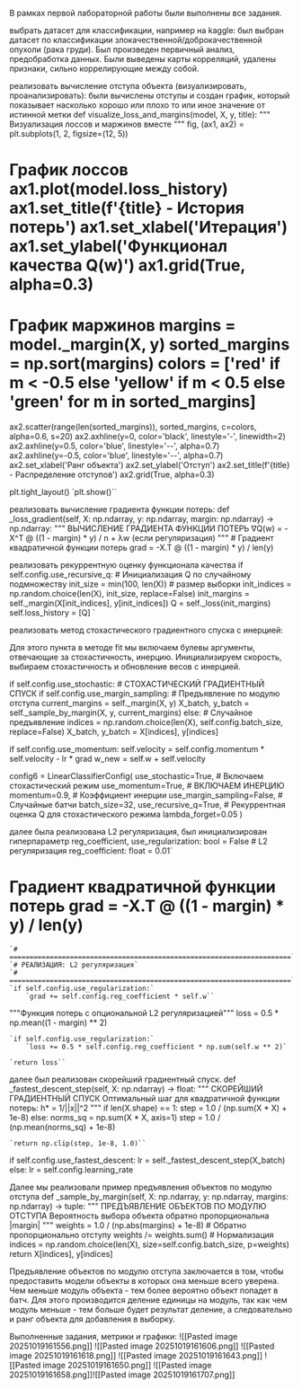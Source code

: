В рамках первой лабораторной работы были выполнены все задания.

выбрать датасет для классификации, например на kaggle: был выбран датасет по классификации злокачественной/доброкачественной опухоли (рака груди). Был произведен первичный анализ, предобработка данных. Были выведены карты корреляций, удалены признаки, сильно коррелирующие между собой.

реализовать вычисление отступа объекта (визуализировать, проанализировать): были вычислены отступы и создан график, который показывает насколько хорошо или плохо то или иное значение от истинной метки def visualize_loss_and_margins(model, X, y, title): """ Визуализация лоссов и маржинов вместе """ fig, (ax1, ax2) = plt.subplots(1, 2, figsize=(12, 5))

# График лоссов ax1.plot(model.loss_history) ax1.set_title(f'{title} - История потерь') ax1.set_xlabel('Итерация') ax1.set_ylabel('Функционал качества Q(w)') ax1.grid(True, alpha=0.3)

# График маржинов margins = model._margin(X, y) sorted_margins = np.sort(margins) colors = ['red' if m < -0.5 else 'yellow' if m < 0.5 else 'green' for m in sorted_margins]

ax2.scatter(range(len(sorted_margins)), sorted_margins, c=colors, alpha=0.6, s=20) ax2.axhline(y=0, color='black', linestyle='-', linewidth=2) ax2.axhline(y=0.5, color='blue', linestyle='--', alpha=0.7) ax2.axhline(y=-0.5, color='blue', linestyle='--', alpha=0.7) ax2.set_xlabel('Ранг объекта') ax2.set_ylabel('Отступ') ax2.set_title(f'{title} - Распределение отступов') ax2.grid(True, alpha=0.3)

plt.tight_layout() `plt.show()``

реализовать вычисление градиента функции потерь: def _loss_gradient(self, X: np.ndarray, y: np.ndarray, margin: np.ndarray) -> np.ndarray: """ ВЫЧИСЛЕНИЕ ГРАДИЕНТА ФУНКЦИИ ПОТЕРЬ ∇Q(w) = -X^T @ ((1 - margin) * y) / n + λw (если регуляризация) """ # Градиент квадратичной функции потерь grad = -X.T @ ((1 - margin) * y) / len(y)

реализовать рекуррентную оценку функционала качества if self.config.use_recursive_q: # Инициализация Q по случайному подмножеству init_size = min(100, len(X))  # размер выборки init_indices = np.random.choice(len(X), init_size, replace=False) init_margins = self._margin(X[init_indices], y[init_indices]) Q = self._loss(init_margins) self.loss_history = [Q] `

реализовать метод стохастического градиентного спуска с инерцией:

Для этого пункта в методе fit мы включаем булевы аргументы, отвечающие за стохастичность, инерцию. Инициализируем скорость, выбираем стохастичность и обновление весов с инерцией.

if self.config.use_stochastic: # СТОХАСТИЧЕСКИЙ ГРАДИЕНТНЫЙ СПУСК if self.config.use_margin_sampling: # Предъявление по модулю отступа current_margins = self._margin(X, y) X_batch, y_batch = self._sample_by_margin(X, y, current_margins) else: # Случайное предъявление indices = np.random.choice(len(X), self.config.batch_size, replace=False) X_batch, y_batch = X[indices], y[indices]

if self.config.use_momentum: self.velocity = self.config.momentum * self.velocity - lr * grad w_new = self.w + self.velocity

config6 = LinearClassifierConfig( use_stochastic=True,           # Включаем стохастический режим use_momentum=True,             # ВКЛЮЧАЕМ ИНЕРЦИЮ momentum=0.9,                  # Коэффициент инерции use_margin_sampling=False,     # Случайные батчи batch_size=32, use_recursive_q=True,          # Рекуррентная оценка Q для стохастического режима lambda_forget=0.05 )

далее была реализована L2 регуляризация, был инициализирован гиперпараметр reg_coefficient, use_regularization: bool = False        # L2 регуляризация reg_coefficient: float = 0.01`
# Градиент квадратичной функции потерь grad = -X.T @ ((1 - margin) * y) / len(y)

    `# ======================================================================`
    `# РЕАЛИЗАЦИЯ: L2 регуляризация`
    `# ======================================================================`
    `if self.config.use_regularization:`
        `grad += self.config.reg_coefficient * self.w``
 """Функция потерь с опциональной L2 регуляризацией""" loss = 0.5 * np.mean((1 - margin) ** 2)

    `if self.config.use_regularization:`
        `loss += 0.5 * self.config.reg_coefficient * np.sum(self.w ** 2)`
        
    `return loss``
далее был реализован скорейший градиентный спуск.
def _fastest_descent_step(self, X: np.ndarray) -> float: """ СКОРЕЙШИЙ ГРАДИЕНТНЫЙ СПУСК Оптимальный шаг для квадратичной функции потерь: h* = 1/||x||^2 """ if len(X.shape) == 1: step = 1.0 / (np.sum(X * X) + 1e-8) else: norms_sq = np.sum(X * X, axis=1) step = 1.0 / (np.mean(norms_sq) + 1e-8)

    `return np.clip(step, 1e-8, 1.0)``
if self.config.use_fastest_descent: lr = self._fastest_descent_step(X_batch) else: lr = self.config.learning_rate

Далее мы реализовали пример предъявления объектов по модулю отступа
def _sample_by_margin(self, X: np.ndarray, y: np.ndarray, margins: np.ndarray) -> tuple: """ ПРЕДЪЯВЛЕНИЕ ОБЪЕКТОВ ПО МОДУЛЮ ОТСТУПА Вероятность выбора объекта обратно пропорциональна |margin| """ weights = 1.0 / (np.abs(margins) + 1e-8)  # Обратно пропорционально отступу weights /= weights.sum()                   # Нормализация indices = np.random.choice(len(X), size=self.config.batch_size, p=weights) return X[indices], y[indices]

Предъявление объектов по модулю отступа заключается в том, чтобы предоставить модели объекты в которых она меньше всего уверена. Чем меньше модуль объекта - тем более вероятно объект попадет в батч. Для этого производится деление единицы на модуль, так как чем модуль меньше - тем больше будет результат деление, а следовательно и ранг объекта для добавления в выборку.

Выполненные задания, метрики и графики: ![[Pasted image 20251019161556.png]] ![[Pasted image 20251019161606.png]] ![[Pasted image 20251019161618.png]] ![[Pasted image 20251019161643.png]] ![[Pasted image 20251019161650.png]] ![[Pasted image 20251019161658.png]]![[Pasted image 20251019161707.png]]
